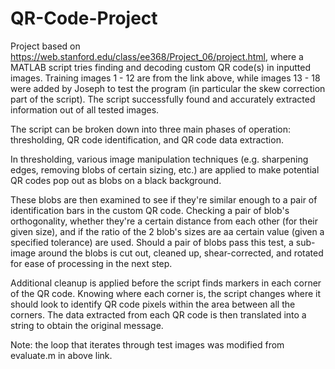 # QR-Code-Project
Project based on https://web.stanford.edu/class/ee368/Project_06/project.html, where a MATLAB script tries finding and decoding custom QR code(s) in inputted images. Training images 1 - 12 are from the link above, while images 13 - 18 were added by Joseph to test the program (in particular the skew correction part of the script). The script successfully found and accurately extracted information out of all tested images.

The script can be broken down into three main phases of operation: thresholding, QR code identification, and QR code data extraction.

In thresholding, various image manipulation techniques (e.g. sharpening edges, removing blobs of certain sizing, etc.) are applied to make potential QR codes pop out as blobs on a black background.

These blobs are then examined to see if they're similar enough to a pair of identification bars in the custom QR code. Checking a pair of blob's orthogonality, whether they're a certain distance from each other (for their given size), and if the ratio of the 2 blob's sizes are aa certain value (given a specified tolerance) are used. Should a pair of blobs pass this test, a sub-image around the blobs is cut out, cleaned up, shear-corrected, and rotated for ease of processing in the next step.

Additional cleanup is applied before the script finds markers in each corner of the QR code. Knowing where each corner is, the script changes where it should look to identify QR code pixels within the area between all the corners. The data extracted from each QR code is then translated into a string to obtain the original message.

Note: the loop that iterates through test images was modified from evaluate.m in above link.
